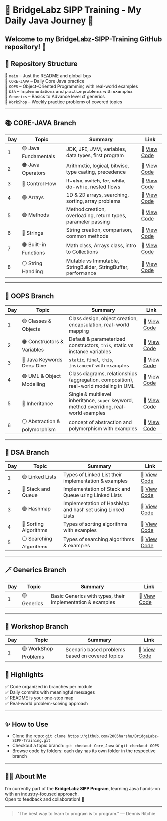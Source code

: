 # 🌟 BridgeLabz SIPP Training - My Daily Java Journey 🚀

Welcome to my **BridgeLabz-SIPP-Training** GitHub repository! 🎯
---

## 🧾 Repository Structure

📁 `main` – Just the README and global logs  
📁 `CORE-JAVA` – Daily Core Java practice  
📁 `OOPS` – Object-Oriented Programming with real-world examples  
📁 `DSA` – Implementations and practice problems with examples   
📁 `Generics` – Basics to Advance level of generics  
📁 `WorkShop` – Weekly practice problems of covered topics  

---

## 📚 CORE-JAVA Branch

| Day | Topic                          | Summary                                                                                 | Link                                                                                                             |
|-----|--------------------------------|-----------------------------------------------------------------------------------------|------------------------------------------------------------------------------------------------------------------|
| 1   | 🟡 Java Fundamentals           | JDK, JRE, JVM, variables, data types, first program                                     | 🔗 [View Code](https://github.com/2005harshu/WorkSpace)                                                         |
| 2   | 🟠 Java Operators              | Arithmetic, logical, bitwise, type casting, precedence                                  | 🔗 [View Code](https://github.com/2005harshu/BridgeLabz-SIPP-Training/tree/Core_Java/Day1-ProgrammingElements)  |
| 3   | 🔵 Control Flow                | If-else, switch, for, while, do-while, nested flows                                     | 🔗 [View Code](https://github.com/2005harshu/BridgeLabz-SIPP-Training/tree/Core_Java/Control-Flow)              |
| 4   | 🟢 Arrays                      | 1D & 2D arrays, searching, sorting, array problems                                      | 🔗 [View Code](https://github.com/2005harshu/BridgeLabz-SIPP-Training/tree/Core_Java/Arrays)                    |
| 5   | 🟣 Methods                     | Method creation, overloading, return types, parameter passing                           | 🔗 [View Code](https://github.com/2005harshu/BridgeLabz-SIPP-Training/tree/Core_Java/Methods)                   |
| 6   | 🔴 Strings                    | String creation, comparison, common methods                                              | 🔗 [View Code](https://github.com/2005harshu/BridgeLabz-SIPP-Training/tree/Core_Java/Strings)                   | 
| 7   | 🟤 Built-in Functions          | Math class, Arrays class, intro to Collections                                          | 🔗 [View Code](https://github.com/2005harshu/BridgeLabz-SIPP-Training/tree/Core_Java/Strings/Built-in-function) |
| 8   | ⚪ String Handling             | Mutable vs Immutable, StringBuilder, StringBuffer, performance                          | 🔗 [View Code](https://github.com/2005harshu/BridgeLabz-SIPP-Training/tree/Core_Java/Strings/ExtraFunctions)    |

---

## 🧱 OOPS Branch

| Day | Topic                           | Summary                                                                                  | Link                                                                                                                     |
|-----|----------------------------------|------------------------------------------------------------------------------------------|-------------------------------------------------------------------------------------------------------------------------|
| 1   | 🟡 Classes & Objects             | Class design, object creation, encapsulation, real-world mapping                         | 🔗 [View Code](https://github.com/2005harshu/BridgeLabz-SIPP-Training/tree/OOPS/OPPS_Fundamental/class-object)          |
| 2   | 🟠 Constructors & Variables      | Default & parameterized constructors, `this`, static vs instance variables               | 🔗 [View Code](https://github.com/2005harshu/BridgeLabz-SIPP-Training/tree/OOPS/OPPS_Fundamental/constructur-instances) |
| 3   | 🔵 Java Keywords Deep Dive       | `static`, `final`, `this`, `instanceof` with examples                                    | 🔗 [View Code](https://github.com/2005harshu/BridgeLabz-SIPP-Training/tree/OOPS/OPPS_Fundamental/keywords)              |
| 4   | 🟢 UML & Object Modelling        | Class diagrams, relationships (aggregation, composition), real-world modeling in UML     | 🔗 [View Code](https://github.com/2005harshu/BridgeLabz-SIPP-Training/tree/OOPS/ObjectRelations)                        |
| 5   | 🔴 Inheritance                   | Single & multilevel inheritance, `super` keyword, method overriding, real-world examples | 🔗 [View Code](https://github.com/2005harshu/BridgeLabz-SIPP-Training/tree/OOPS/Inheritance/AssistedProblems)           |
| 6   | ⚪ Abstraction & polymorphism    | concept of abstraction and polymorphism with examples                                    | 🔗 [View Code](https://github.com/2005harshu/BridgeLabz-SIPP-Training/tree/OOPS/Abstraction_polymorphism)               |
---

## 🧩 DSA Branch

| Day | Topic                           | Summary                                                                                  | Link                                                                                                                     |
|-----|----------------------------------|------------------------------------------------------------------------------------------|-------------------------------------------------------------------------------------------------------------------------|
| 1   | 🟡 Linked Lists                 | Types of Linked List their implementation & examples                                     | 🔗 [View Code](https://github.com/2005harshu/BridgeLabz-SIPP-Training/tree/DSA/LinkedList)          |
| 2   | 🔴 Stack and Queue              | Implementation of Stack and Queue using Linked Lists                                     | 🔗 [View Code](https://github.com/2005harshu/BridgeLabz-SIPP-Training/tree/DSA/Stack_Queue_Hashmap/StackQueue)          |
| 3   | 🟢 Hashmap                      | Implementation of HashMap and hash set using Linked Lists                                | 🔗 [View Code](https://github.com/2005harshu/BridgeLabz-SIPP-Training/tree/DSA/Stack_Queue_Hashmap/Hashmap)          |
| 4   | 🔵 Sorting Algorithms           | Types of sorting algorithms with examples                                                | 🔗 [View Code](https://github.com/2005harshu/BridgeLabz-SIPP-Training/tree/DSA/Java_SortingAlgo)          |
| 5   | ⚪ Searching Algorithms         | Types of searching algorithms & examples                                                 | 🔗 [View Code]()          |

---


## 🪄 Generics Branch

| Day | Topic                           | Summary                                                                                  | Link                                                                                                                     |
|-----|----------------------------------|------------------------------------------------------------------------------------------|-------------------------------------------------------------------------------------------------------------------------|
| 1   | 🟡 Generics                     | Basic Generics with types, their implementation & examples                               | 🔗 [View Code]()          |


---


## 🧰 Workshop Branch

| Day | Topic                           | Summary                                                                                  | Link                                                                                                                     |
|-----|----------------------------------|------------------------------------------------------------------------------------------|-------------------------------------------------------------------------------------------------------------------------|
| 1   | 🟡 WorkShop Problems             | Scenario based problems based on covered topics                                         | 🔗 [View Code](https://github.com/2005harshu/BridgeLabz-SIPP-Training/tree/Workshop/Workshop_Problems)          |


## 📌 Highlights

✅ Code organized in branches per module  
✅ Daily commits with meaningful messages  
✅ README is your one-stop map  
✅ Real-world problem-solving approach  

---

## ✨ How to Use

- Clone the repo: `git clone https://github.com/2005harshu/BridgeLabz-SIPP-Training.git`
- Checkout a topic branch: `git checkout Core_Java` or `git checkout OOPS`
- Browse code by folders: each day has its own folder in the respective branch

---

## 🙋‍♀️ About Me

I’m currently part of the **BridgeLabz SIPP Program**, learning Java hands-on with an industry-focused approach.  
Open to feedback and collaboration! 🌱

---

> “The best way to learn to program is to program.” — Dennis Ritchie

